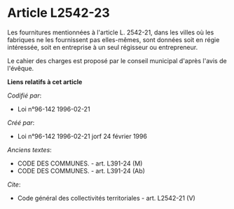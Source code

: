 # Article L2542-23

Les fournitures mentionnées à l'article L. 2542-21, dans les villes où les fabriques ne les fournissent pas elles-mêmes, sont
données soit en régie intéressée, soit en entreprise à un seul régisseur ou entrepreneur. 

Le cahier des charges est proposé par le conseil municipal d'après l'avis de l'évêque.

**Liens relatifs à cet article**

_Codifié par_:

  - Loi n°96-142 1996-02-21

_Créé par_:

  - Loi n°96-142 1996-02-21 jorf 24 février 1996

_Anciens textes_:

  - CODE DES COMMUNES. - art. L391-24 (M)
  - CODE DES COMMUNES. - art. L391-24 (Ab)

_Cite_:

  - Code général des collectivités territoriales - art. L2542-21 (V)
